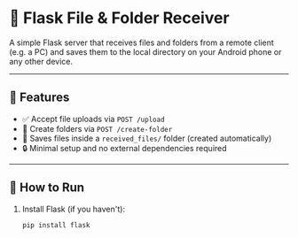 # 📲 Flask File & Folder Receiver

A simple Flask server that receives files and folders from a remote client (e.g. a PC) and saves them to the local directory on your Android phone or any other device.

---

## 🔧 Features

- ✅ Accept file uploads via `POST /upload`
- 📁 Create folders via `POST /create-folder`
- 💾 Saves files inside a `received_files/` folder (created automatically)
- 🔒 Minimal setup and no external dependencies required

---

## 🚀 How to Run

1. Install Flask (if you haven't):
   ```bash
   pip install flask

